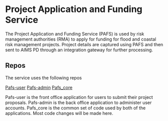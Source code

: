 # Project Application and Funding Service

The Project Application and Funding Service (PAFS) is used by risk management authorities (RMA) to apply for funding for flood and coastal risk management projects. Project details are captured using PAFS and then sent to AIMS PD through an integration gateway for further processing.

## Repos

The service uses the following repos

[Pafs-user](https://github.com/DEFRA/pafs-user)
[Pafs-admin](https://github.com/DEFRA/pafs-admin)
[Pafs_core](https://github.com/DEFRA/pafs_core)

Pafs-user is the front office application for users to submit their project proposals.
Pafs-admin is the back office application to administer user accounts.
Pafs_core is the common set of code used by both of the applications. Most code changes will be made here.
